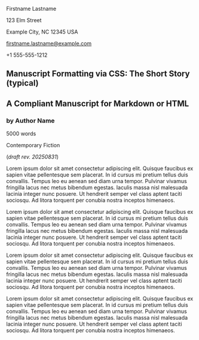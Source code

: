 <!--
Template: short story, typical
-->

<style>
    /*
    @import url("https://toddwarner.io/pub/css/manuscript-css/manuscript.css");
    @import url("/full/path/to/the/repository/for/manuscript-css/manuscript.css");
    */
    @import url("../manuscript.css");
    :root {
        --m-pagination-header: "Lastname / Short-form Prose / " counter(page);
    }
</style>

<div id="vpage">
<article id="manuscript">

<div id="m-contact">

Firstname Lastname

123 Elm Street

Example City, NC 12345 USA

firstname.lastname@example.com

+1 555-555-1212

</div>
<div class="m-header">

# Manuscript Formatting via CSS: The Short Story (typical)

## A Compliant Manuscript for Markdown or HTML

### by Author Name

<div class="m-facts">

5000 words

Contemporary Fiction

(_draft rev. 20250831_)

</div></div>

<section class="m-scene">

Lorem ipsum dolor sit amet consectetur adipiscing elit. Quisque faucibus ex
sapien vitae pellentesque sem placerat. In id cursus mi pretium tellus duis
convallis. Tempus leo eu aenean sed diam urna tempor. Pulvinar vivamus
fringilla lacus nec metus bibendum egestas. Iaculis massa nisl malesuada
lacinia integer nunc posuere. Ut hendrerit semper vel class aptent taciti
sociosqu. Ad litora torquent per conubia nostra inceptos himenaeos.

Lorem ipsum dolor sit amet consectetur adipiscing elit. Quisque faucibus ex
sapien vitae pellentesque sem placerat. In id cursus mi pretium tellus duis
convallis. Tempus leo eu aenean sed diam urna tempor. Pulvinar vivamus
fringilla lacus nec metus bibendum egestas. Iaculis massa nisl malesuada
lacinia integer nunc posuere. Ut hendrerit semper vel class aptent taciti
sociosqu. Ad litora torquent per conubia nostra inceptos himenaeos.

</section>
<section class="m-scene">

Lorem ipsum dolor sit amet consectetur adipiscing elit. Quisque faucibus ex
sapien vitae pellentesque sem placerat. In id cursus mi pretium tellus duis
convallis. Tempus leo eu aenean sed diam urna tempor. Pulvinar vivamus
fringilla lacus nec metus bibendum egestas. Iaculis massa nisl malesuada
lacinia integer nunc posuere. Ut hendrerit semper vel class aptent taciti
sociosqu. Ad litora torquent per conubia nostra inceptos himenaeos.

Lorem ipsum dolor sit amet consectetur adipiscing elit. Quisque faucibus ex
sapien vitae pellentesque sem placerat. In id cursus mi pretium tellus duis
convallis. Tempus leo eu aenean sed diam urna tempor. Pulvinar vivamus
fringilla lacus nec metus bibendum egestas. Iaculis massa nisl malesuada
lacinia integer nunc posuere. Ut hendrerit semper vel class aptent taciti
sociosqu. Ad litora torquent per conubia nostra inceptos himenaeos.

</section> <!--end last scene -->

</article>
</div>
